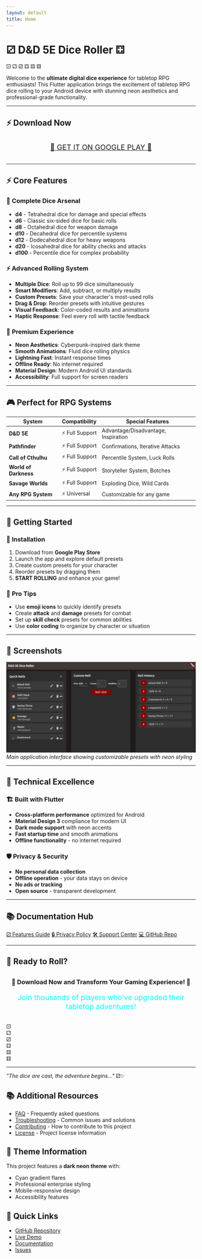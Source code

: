 ```yaml
---
layout: default
title: Home
---
```


# ⚂ D&D 5E Dice Roller ⚃

<div class="dice-container">
  <span class="dice">⚀</span>
  <span class="dice">⚁</span>
  <span class="dice">⚂</span>
  <span class="dice">⚃</span>
  <span class="dice">⚄</span>
  <span class="dice">⚅</span>
</div>

Welcome to the **ultimate digital dice experience** for tabletop RPG enthusiasts! This Flutter application brings the excitement of tabletop RPG dice rolling to your Android device with stunning neon aesthetics and professional-grade functionality.

---

## ⚡ Download Now

<div style="text-align: center; margin: 2rem 0;">
  <a href="https://play.google.com/store/apps/details?id=com.dnd.dice.dnd_dice_roller" class="btn" style="font-size: 1.2rem; padding: 1rem 2rem;">🎲 GET IT ON GOOGLE PLAY 🎲</a>
</div>

---

## ⚡ Core Features

<div class="highlight-box">

### 🎲 **Complete Dice Arsenal**
- **d4** - Tetrahedral dice for damage and special effects
- **d6** - Classic six-sided dice for basic rolls
- **d8** - Octahedral dice for weapon damage
- **d10** - Decahedral dice for percentile systems
- **d12** - Dodecahedral dice for heavy weapons
- **d20** - Icosahedral dice for ability checks and attacks
- **d100** - Percentile dice for complex probability

### ⚡ **Advanced Rolling System**
- **Multiple Dice**: Roll up to 99 dice simultaneously
- **Smart Modifiers**: Add, subtract, or multiply results
- **Custom Presets**: Save your character's most-used rolls
- **Drag & Drop**: Reorder presets with intuitive gestures
- **Visual Feedback**: Color-coded results and animations
- **Haptic Response**: Feel every roll with tactile feedback

### 🌟 **Premium Experience**
- **Neon Aesthetics**: Cyberpunk-inspired dark theme
- **Smooth Animations**: Fluid dice rolling physics
- **Lightning Fast**: Instant response times
- **Offline Ready**: No internet required
- **Material Design**: Modern Android UI standards
- **Accessibility**: Full support for screen readers

</div>

---

## 🎮 Perfect for RPG Systems

| System | Compatibility | Special Features |
|--------|---------------|------------------|
| **D&D 5E** | ⚡ Full Support | Advantage/Disadvantage, Inspiration |
| **Pathfinder** | ⚡ Full Support | Confirmations, Iterative Attacks |
| **Call of Cthulhu** | ⚡ Full Support | Percentile System, Luck Rolls |
| **World of Darkness** | ⚡ Full Support | Storyteller System, Botches |
| **Savage Worlds** | ⚡ Full Support | Exploding Dice, Wild Cards |
| **Any RPG System** | ⚡ Universal | Customizable for any game |

---

## 🚀 Getting Started

<div class="highlight-box">

### 📱 **Installation**
1. Download from **Google Play Store**
2. Launch the app and explore default presets
3. Create custom presets for your character
4. Reorder presets by dragging them
5. **START ROLLING** and enhance your game!

### 🎯 **Pro Tips**
- Use **emoji icons** to quickly identify presets
- Create **attack** and **damage** presets for combat
- Set up **skill check** presets for common abilities
- Use **color coding** to organize by character or situation

</div>

---

## 📸 Screenshots

![Main Interface](../Screenshot%20from%202025-07-15%2015-01-42.png)
*Main application interface showing customizable presets with neon styling*

---

## 🔧 Technical Excellence

### 🏗️ **Built with Flutter**
- **Cross-platform performance** optimized for Android
- **Material Design 3** compliance for modern UI
- **Dark mode support** with neon accents
- **Fast startup time** and smooth animations
- **Offline functionality** - no internet required

### 🛡️ **Privacy & Security**
- **No personal data collection**
- **Offline operation** - your data stays on device
- **No ads or tracking**
- **Open source** - transparent development

---

## 📚 Documentation Hub

<div class="dice-container">
  <a href="features.html" class="btn">⚂ Features Guide</a>
  <a href="privacy.html" class="btn">🔒 Privacy Policy</a>
  <a href="support.html" class="btn">🛠️ Support Center</a>
  <a href="https://github.com/tiation/dnd_dice_roller" class="btn">💻 GitHub Repo</a>
</div>

---

## 🎲 Ready to Roll?

<div style="text-align: center; margin: 2rem 0;">
  <h3>🌟 Download Now and Transform Your Gaming Experience! 🌟</h3>
  <p style="font-size: 1.2rem; color: #00ffff;">Join thousands of players who've upgraded their tabletop adventures!</p>
</div>

<div class="floating-dice" style="top: 10%; left: 5%; animation-delay: 0s;">⚀</div>
<div class="floating-dice" style="top: 20%; right: 10%; animation-delay: 3s;">⚁</div>
<div class="floating-dice" style="top: 60%; left: 15%; animation-delay: 6s;">⚂</div>
<div class="floating-dice" style="top: 80%; right: 20%; animation-delay: 9s;">⚃</div>
<div class="floating-dice" style="top: 40%; left: 80%; animation-delay: 12s;">⚄</div>
<div class="floating-dice" style="top: 30%; right: 5%; animation-delay: 15s;">⚅</div>

---

*"The dice are cast, the adventure begins..."* ⚂✨

## 📚 Additional Resources

- [FAQ](faq.md) - Frequently asked questions
- [Troubleshooting](troubleshooting.md) - Common issues and solutions
- [Contributing](../CONTRIBUTING.md) - How to contribute to this project
- [License](../LICENSE) - Project license information

## 🎨 Theme Information

This project features a **dark neon theme** with:
- Cyan gradient flares
- Professional enterprise styling
- Mobile-responsive design
- Accessibility features

## 🚀 Quick Links

- [GitHub Repository](https://github.com/TiaAstor/dnd_dice_roller)
- [Live Demo](https://tiaastor.github.io/dnd_dice_roller)
- [Documentation](https://github.com/TiaAstor/dnd_dice_roller/wiki)
- [Issues](https://github.com/TiaAstor/dnd_dice_roller/issues)

